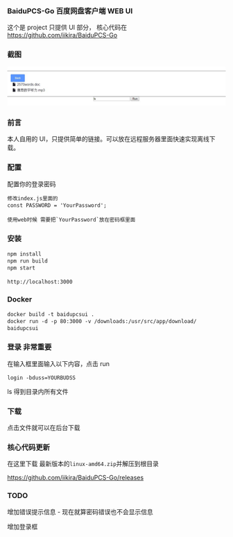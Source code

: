 ### BaiduPCS-Go 百度网盘客户端 WEB UI

这个是 project 只提供 UI 部分， 核心代码在 https://github.com/iikira/BaiduPCS-Go

### 截图

![image](docs/Capture.JPG)

### 前言

本人自用的 UI，只提供简单的链接。可以放在远程服务器里面快速实现离线下载。

### 配置

配置你的登录密码

```
修改index.js里面的
const PASSWORD = 'YourPassword';

使用web时候 需要把`YourPassword`放在密码框里面
```
### 安装
```
npm install
npm run build
npm start

http://localhost:3000
```
### Docker

```
docker build -t baidupcsui .
docker run -d -p 80:3000 -v /downloads:/usr/src/app/download/ baidupcsui
```


### 登录 非常重要

在输入框里面输入以下内容，点击 run

```
login -bduss=YOURBUDSS
```

ls
得到目录内所有文件

### 下载

点击文件就可以在后台下载

### 核心代码更新

在这里下载 最新版本的`linux-amd64.zip`并解压到根目录

https://github.com/iikira/BaiduPCS-Go/releases

### TODO

增加错误提示信息 - 现在就算密码错误也不会显示信息

增加登录框
